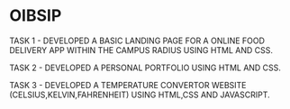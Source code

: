 # OIBSIP

TASK 1 - DEVELOPED A BASIC LANDING PAGE FOR A ONLINE FOOD DELIVERY APP WITHIN THE CAMPUS RADIUS USING HTML AND CSS.

TASK 2 - DEVELOPED A PERSONAL PORTFOLIO USING HTML AND CSS.

TASK 3 - DEVELOPED A TEMPERATURE CONVERTOR WEBSITE (CELSIUS,KELVIN,FAHRENHEIT) USING HTML,CSS AND JAVASCRIPT.
